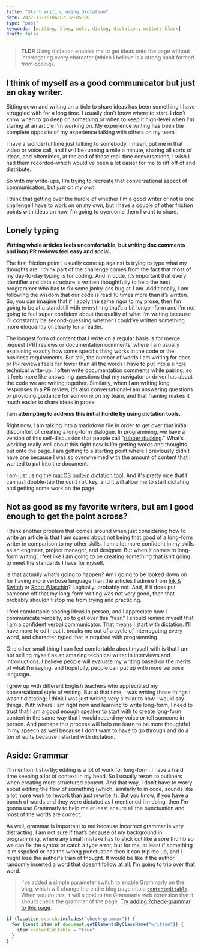 ```yaml
---
title: "Start writing using dictation"
date: 2022-11-16T06:02:32-05:00
type: "post"
keywords: [writing, blog, meta, dialog, dictation, writers-block]
draft: false
---
```


> **TLDR** Using dictation enables me to get ideas onto the page without interrogating every character (which I believe is a strong habit formed from coding).


## I think of myself as a good communicator but just an okay writer.

Sitting down and writing an article to share ideas has been something I have struggled with for a long time.
I usually don't know where to start.
I don't know when to go deep on something or when to keep it high-level when I'm staring at an article I'm working on.
My experience writing has been the complete opposite of my experience talking with others on my team.

I have a wonderful time just talking to somebody.
I mean, put me in that video or voice call, and I will be running a mile a minute, sharing all sorts of ideas, and oftentimes, at the end of those real-time conversations, I wish I had them recorded–which would've been a lot easier for me to riff off of and distribute.

So with my write-ups, I'm trying to recreate that conversational aspect of communication, but _just on my own_.

I think that getting over the hurdle of whether I'm a good writer or not is one challenge I have to work on on my own, but I have a couple of other friction points with ideas on how I'm going to overcome them I want to share.

## Lonely typing

**Writing whole articles feels uncomfortable, but writing doc comments and long PR reviews feel easy and social.**

The first friction point I usually come up against is trying to type what my thoughts are. I think part of the challenge comes from the fact that most of my day-to-day typing is for coding. And in code, it’s important that every identifier and data structure is written thoughtfully to help the next programmer who has to fix some janky-ass bug at 1 am. Additionally, I am following the wisdom that our code is read 10 times more than it’s written. So, you can imagine that if I apply the same rigor to my prose, then I’m going to be at a standstill with everything that’s a bit longer-form and I’m not going to feel super confident about the quality of what I’m writing because I’ll constantly be second-guessing whether I could’ve written something more eloquently or clearly for a reader.

The longest form of content that I write on a regular basis is for merge request [PR] reviews or documentation comments, where I am usually explaining exactly how some specific thing works in the code or the business requirements. But still, the number of words I am writing for docs or PR reviews feels far fewer than all the words I have to put into a single technical write-up. I often write documentation comments while pairing, so it feels more like answering questions that my navigator or driver has about the code we are writing together. Similarly, when I am writing long responses in a PR review, it’s also conversational–I am answering questions or providing guidance for someone on my team, and that framing makes it much easier to share ideas in prose.

**I am attempting to address this initial hurdle by using dictation tools.**

Right now, I am talking into a markdown file in order to get over that initial discomfort of creating a long-form dialogue.
In programming, we have a version of this self-discussion that people call "[rubber ducking](https://en.wikipedia.org/wiki/Rubber_duck_debugging)."
What’s working really well about this right now is I’m getting words and thoughts out onto the page. I am getting to a starting point where I previously didn’t have one because I was so overwhelmed with the amount of content that I wanted to put into the document.

I am just using the [macOS built-in dictation tool](https://support.apple.com/guide/mac-help/use-dictation-mh40584/mac). And it's pretty nice that I can just double-tap the <kbd>control</kbd> key, and it will allow me to start dictating and getting some work on the page.


## Not as good as my favorite writers, but am I good enough to get the point across?

I think another problem that comes around when just considering how to write an article is that I am scared about not being that good of a long-form writer in comparison to my other skills. I am a lot more confident in my skills as an engineer, project manager, and designer. But when it comes to long-form writing, I feel like I am going to be creating something that isn't going to meet the standards I have for myself.

Is that actually what’s going to happen? Am I going to be looked down on for having more verbose language than the articles I admire from [Ink & Switch](https://www.inkandswitch.com/) or [Scott Wlaschin](https://fsharpforfunandprofit.com/site-contents/)? Logically: probably not. And, if it does put someone off that my long-form writing was not very good, then that probably shouldn't stop me from trying and practicing.

I feel comfortable sharing ideas in person, and I appreciate how I communicate verbally, so to get over this “fear,” I should remind myself that I am a confident verbal communicator. That means I start with dictation. I’ll have more to edit, but it breaks me out of a cycle of interrogating every word, and character typed that is required with programming.

One other small thing I can feel comfortable about myself with is that I am not selling myself as an amazing technical writer in interviews and introductions. I believe people will evaluate my writing based on the merits of what I’m saying, and hopefully, people can put up with more verbose language.

I grew up with different English teachers who appreciated my conversational style of writing. But at that time, I was writing those things I wasn’t dictating; I think I was just writing very similar to how I would say things. With where I am right now and learning to write long-form, I need to trust that I am a good enough speaker to start with to create long-form content in the same way that I would record my voice or tell someone in person. And perhaps this process will help me learn to be more thoughtful in my speech as well because I don’t want to have to go through and do a ton of edits because I started with dictation.

## Aside: Grammar

I’ll mention it shortly; editing is a lot of work for long-form. I have a hard time keeping a lot of context in my head. So I usually resort to outliners when creating more structured content. And that way, I don’t have to worry about editing the flow of something (which, similarly to in code, sounds like a lot more work to rework than just rewrite it). But you know, if you have a bunch of words and they were dictated as I mentioned I’m doing, then I’m gonna use Grammarly to help me at least ensure all the punctuation and most of the words are correct.

As well, grammar is important to me because incorrect grammar is very distracting. I am not sure if that’s because of my background in programming, where any small mistake has to stick out like a sore thumb so we can fix the syntax or catch a type error, but for me, at least if something is misspelled or has the wrong punctuation then it can trip me up, and I might lose the author's train of thought. It would be like if the author randomly inserted a word that doesn’t follow at all. I’m going to trip over that word.

> I've added a simple parameter switch to enable Grammarly on the blog, which will change the entire blog page into a [`contenteditable`](https://developer.mozilla.org/en-US/docs/Web/HTML/Global_attributes/contenteditable).
When you do this, it will signal to the Grammarly web extension that it should check the grammar of the page.
[Try adding ?check-grammar to this page](?check-grammar).
```javascript
if (location.search.includes("check-grammar")) {
  for (const item of document.getElementsByClassName("written")) {
    item.contentEditable = "true"
  }
}
```
